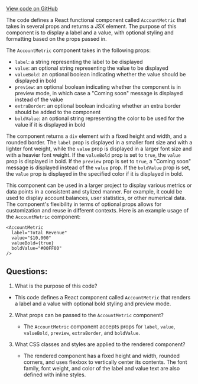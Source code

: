[View code on GitHub](https://github.com/mrgnlabs/mrgn-ts/apps/marginfi-v2-ui/src/components/AccountSummary/AccountMetric.tsx)

The code defines a React functional component called `AccountMetric` that takes in several props and returns a JSX element. The purpose of this component is to display a label and a value, with optional styling and formatting based on the props passed in.

The `AccountMetric` component takes in the following props:

- `label`: a string representing the label to be displayed
- `value`: an optional string representing the value to be displayed
- `valueBold`: an optional boolean indicating whether the value should be displayed in bold
- `preview`: an optional boolean indicating whether the component is in preview mode, in which case a "Coming soon" message is displayed instead of the value
- `extraBorder`: an optional boolean indicating whether an extra border should be added to the component
- `boldValue`: an optional string representing the color to be used for the value if it is displayed in bold

The component returns a `div` element with a fixed height and width, and a rounded border. The `label` prop is displayed in a smaller font size and with a lighter font weight, while the `value` prop is displayed in a larger font size and with a heavier font weight. If the `valueBold` prop is set to `true`, the `value` prop is displayed in bold. If the `preview` prop is set to `true`, a "Coming soon" message is displayed instead of the `value` prop. If the `boldValue` prop is set, the `value` prop is displayed in the specified color if it is displayed in bold.

This component can be used in a larger project to display various metrics or data points in a consistent and stylized manner. For example, it could be used to display account balances, user statistics, or other numerical data. The component's flexibility in terms of optional props allows for customization and reuse in different contexts. Here is an example usage of the `AccountMetric` component:

```
<AccountMetric
  label="Total Revenue"
  value="$10,000"
  valueBold={true}
  boldValue="#00FF00"
/>
```
## Questions: 
 1. What is the purpose of this code?
   - This code defines a React component called `AccountMetric` that renders a label and a value with optional bold styling and preview mode.

2. What props can be passed to the `AccountMetric` component?
   - The `AccountMetric` component accepts props for `label`, `value`, `valueBold`, `preview`, `extraBorder`, and `boldValue`.

3. What CSS classes and styles are applied to the rendered component?
   - The rendered component has a fixed height and width, rounded corners, and uses flexbox to vertically center its contents. The font family, font weight, and color of the label and value text are also defined with inline styles.